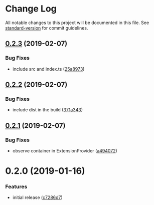 # Change Log

All notable changes to this project will be documented in this file. See [standard-version](https://github.com/conventional-changelog/standard-version) for commit guidelines.

<a name="0.2.3"></a>
## [0.2.3](https://github.com/dcos-labs/extension-kid/compare/v0.2.2...v0.2.3) (2019-02-07)


### Bug Fixes

* include src and index.ts ([25a8973](https://github.com/dcos-labs/extension-kid/commit/25a8973))



<a name="0.2.2"></a>
## [0.2.2](https://github.com/dcos-labs/extension-kid/compare/v0.2.1...v0.2.2) (2019-02-07)


### Bug Fixes

* include dist in the build ([371a343](https://github.com/dcos-labs/extension-kid/commit/371a343))



<a name="0.2.1"></a>
## [0.2.1](https://github.com/dcos-labs/extension-kid/compare/v0.2.0...v0.2.1) (2019-02-07)


### Bug Fixes

* observe container in ExtensionProvider ([a494072](https://github.com/dcos-labs/extension-kid/commit/a494072))



<a name="0.2.0"></a>
# 0.2.0 (2019-01-16)


### Features

* initial release ([c7286d7](https://github.com/dcos-labs/extension-kid/commit/c7286d7))
